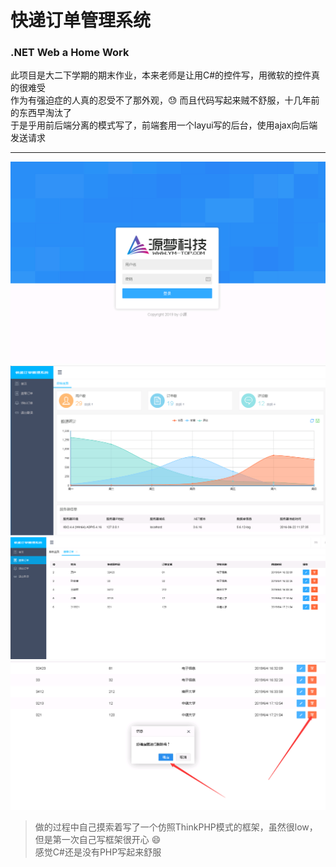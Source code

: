 # 快递订单管理系统
### .NET Web a Home Work

此项目是大二下学期的期末作业，本来老师是让用C#的控件写，用微软的控件真的很难受 <br>
作为有强迫症的人真的忍受不了那外观，:sweat: 而且代码写起来贼不舒服，十几年前的东西早淘汰了<br>
于是乎用前后端分离的模式写了，前端套用一个layui写的后台，使用ajax向后端发送请求
***
![image](https://github.com/LittleSource/expressage/blob/master/img/%E7%99%BB%E5%BD%95.png?raw=true)
![image](https://github.com/LittleSource/expressage/blob/master/img/%E4%B8%BB%E9%A1%B5.png?raw=true)
![image](https://github.com/LittleSource/expressage/blob/master/img/%E6%9F%A5%E7%9C%8B.png?raw=true)
![image](https://github.com/LittleSource/expressage/blob/master/img/%E5%88%A0%E9%99%A4.png?raw=true)
<br>
> 做的过程中自己摸索着写了一个仿照ThinkPHP模式的框架，虽然很low，但是第一次自己写框架很开心 :smile:<br>
感觉C#还是没有PHP写起来舒服
